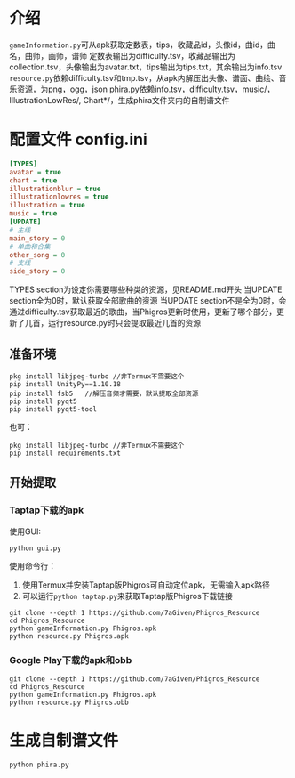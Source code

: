 # 介绍
`gameInformation.py`可从apk获取定数表，tips，收藏品id，头像id，曲id，曲名，曲师，画师，谱师
定数表输出为difficulty.tsv，收藏品输出为collection.tsv，头像输出为avatar.txt，tips输出为tips.txt，其余输出为info.tsv
`resource.py`依赖difficulty.tsv和tmp.tsv，从apk内解压出头像、谱面、曲绘、音乐资源，为png，ogg，json
phira.py依赖info.tsv，difficulty.tsv，music/，IllustrationLowRes/, Chart*/，生成phira文件夹内的自制谱文件
# 配置文件 config.ini
```ini
[TYPES]
avatar = true
chart = true
illustrationblur = true
illustrationlowres = true
illustration = true
music = true
[UPDATE]
# 主线
main_story = 0
# 单曲和合集
other_song = 0
# 支线
side_story = 0
```
TYPES section为设定你需要哪些种类的资源，见README.md开头
当UPDATE section全为0时，默认获取全部歌曲的资源
当UPDATE section不是全为0时，会通过difficulty.tsv获取最近的歌曲，当Phigros更新时使用，更新了哪个部分，更新了几首，运行resource.py时只会提取最近几首的资源
## 准备环境
```shell
pkg install libjpeg-turbo //非Termux不需要这个
pip install UnityPy==1.10.18
pip install fsb5   //解压音频才需要，默认提取全部资源
pip install pyqt5
pip install pyqt5-tool
```
也可：
```
pkg install libjpeg-turbo //非Termux不需要这个
pip install requirements.txt
```
## 开始提取
### Taptap下载的apk
使用GUI:
```
python gui.py
```
使用命令行：
1. 使用Termux并安装Taptap版Phigros可自动定位apk，无需输入apk路径
2. 可以运行`python taptap.py`来获取Taptap版Phigros下载链接
```shell
git clone --depth 1 https://github.com/7aGiven/Phigros_Resource
cd Phigros_Resource
python gameInformation.py Phigros.apk
python resource.py Phigros.apk
```
### Google Play下载的apk和obb
```shell
git clone --depth 1 https://github.com/7aGiven/Phigros_Resource
cd Phigros_Resource
python gameInformation.py Phigros.apk
python resource.py Phigros.obb
```
# 生成自制谱文件
`python phira.py`
